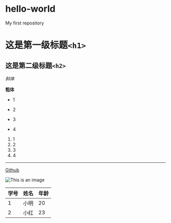 # hello-world
My first repository

# 这是第一级标题`<h1>`
## 这是第二级标题`<h2>`

*斜体*

**粗体**

- 1
+ 2
- 3
+ 4

1. 1
2. 2
3. 3
4. 4

---

[Github](http://github.com)

![This is an image](http://zh.mweb.im/asset/img/set-up-git.gif)


学号 | 姓名 | 年龄
-----| -----| -----
1 | 小明 | 20
2 | 小红 | 23

